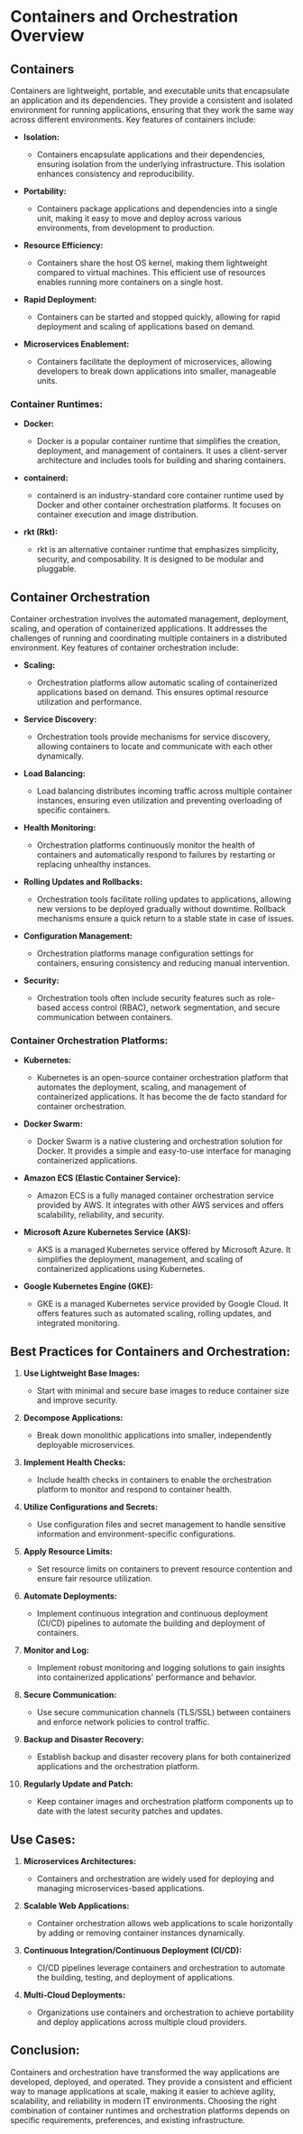 # Containers and Orchestration Overview

## Containers

Containers are lightweight, portable, and executable units that encapsulate an application and its dependencies. They provide a consistent and isolated environment for running applications, ensuring that they work the same way across different environments. Key features of containers include:

- **Isolation:**
  - Containers encapsulate applications and their dependencies, ensuring isolation from the underlying infrastructure. This isolation enhances consistency and reproducibility.

- **Portability:**
  - Containers package applications and dependencies into a single unit, making it easy to move and deploy across various environments, from development to production.

- **Resource Efficiency:**
  - Containers share the host OS kernel, making them lightweight compared to virtual machines. This efficient use of resources enables running more containers on a single host.

- **Rapid Deployment:**
  - Containers can be started and stopped quickly, allowing for rapid deployment and scaling of applications based on demand.

- **Microservices Enablement:**
  - Containers facilitate the deployment of microservices, allowing developers to break down applications into smaller, manageable units.

### Container Runtimes:

- **Docker:**
  - Docker is a popular container runtime that simplifies the creation, deployment, and management of containers. It uses a client-server architecture and includes tools for building and sharing containers.

- **containerd:**
  - containerd is an industry-standard core container runtime used by Docker and other container orchestration platforms. It focuses on container execution and image distribution.

- **rkt (Rkt):**
  - rkt is an alternative container runtime that emphasizes simplicity, security, and composability. It is designed to be modular and pluggable.

## Container Orchestration

Container orchestration involves the automated management, deployment, scaling, and operation of containerized applications. It addresses the challenges of running and coordinating multiple containers in a distributed environment. Key features of container orchestration include:

- **Scaling:**
  - Orchestration platforms allow automatic scaling of containerized applications based on demand. This ensures optimal resource utilization and performance.

- **Service Discovery:**
  - Orchestration tools provide mechanisms for service discovery, allowing containers to locate and communicate with each other dynamically.

- **Load Balancing:**
  - Load balancing distributes incoming traffic across multiple container instances, ensuring even utilization and preventing overloading of specific containers.

- **Health Monitoring:**
  - Orchestration platforms continuously monitor the health of containers and automatically respond to failures by restarting or replacing unhealthy instances.

- **Rolling Updates and Rollbacks:**
  - Orchestration tools facilitate rolling updates to applications, allowing new versions to be deployed gradually without downtime. Rollback mechanisms ensure a quick return to a stable state in case of issues.

- **Configuration Management:**
  - Orchestration platforms manage configuration settings for containers, ensuring consistency and reducing manual intervention.

- **Security:**
  - Orchestration tools often include security features such as role-based access control (RBAC), network segmentation, and secure communication between containers.

### Container Orchestration Platforms:

- **Kubernetes:**
  - Kubernetes is an open-source container orchestration platform that automates the deployment, scaling, and management of containerized applications. It has become the de facto standard for container orchestration.

- **Docker Swarm:**
  - Docker Swarm is a native clustering and orchestration solution for Docker. It provides a simple and easy-to-use interface for managing containerized applications.

- **Amazon ECS (Elastic Container Service):**
  - Amazon ECS is a fully managed container orchestration service provided by AWS. It integrates with other AWS services and offers scalability, reliability, and security.

- **Microsoft Azure Kubernetes Service (AKS):**
  - AKS is a managed Kubernetes service offered by Microsoft Azure. It simplifies the deployment, management, and scaling of containerized applications using Kubernetes.

- **Google Kubernetes Engine (GKE):**
  - GKE is a managed Kubernetes service provided by Google Cloud. It offers features such as automated scaling, rolling updates, and integrated monitoring.

## Best Practices for Containers and Orchestration:

1. **Use Lightweight Base Images:**
   - Start with minimal and secure base images to reduce container size and improve security.

2. **Decompose Applications:**
   - Break down monolithic applications into smaller, independently deployable microservices.

3. **Implement Health Checks:**
   - Include health checks in containers to enable the orchestration platform to monitor and respond to container health.

4. **Utilize Configurations and Secrets:**
   - Use configuration files and secret management to handle sensitive information and environment-specific configurations.

5. **Apply Resource Limits:**
   - Set resource limits on containers to prevent resource contention and ensure fair resource utilization.

6. **Automate Deployments:**
   - Implement continuous integration and continuous deployment (CI/CD) pipelines to automate the building and deployment of containers.

7. **Monitor and Log:**
   - Implement robust monitoring and logging solutions to gain insights into containerized applications' performance and behavior.

8. **Secure Communication:**
   - Use secure communication channels (TLS/SSL) between containers and enforce network policies to control traffic.

9. **Backup and Disaster Recovery:**
   - Establish backup and disaster recovery plans for both containerized applications and the orchestration platform.

10. **Regularly Update and Patch:**
    - Keep container images and orchestration platform components up to date with the latest security patches and updates.

## Use Cases:

1. **Microservices Architectures:**
   - Containers and orchestration are widely used for deploying and managing microservices-based applications.

2. **Scalable Web Applications:**
   - Container orchestration allows web applications to scale horizontally by adding or removing container instances dynamically.

3. **Continuous Integration/Continuous Deployment (CI/CD):**
   - CI/CD pipelines leverage containers and orchestration to automate the building, testing, and deployment of applications.

4. **Multi-Cloud Deployments:**
   - Organizations use containers and orchestration to achieve portability and deploy applications across multiple cloud providers.

## Conclusion:

Containers and orchestration have transformed the way applications are developed, deployed, and operated. They provide a consistent and efficient way to manage applications at scale, making it easier to achieve agility, scalability, and reliability in modern IT environments. Choosing the right combination of container runtimes and orchestration platforms depends on specific requirements, preferences, and existing infrastructure.
